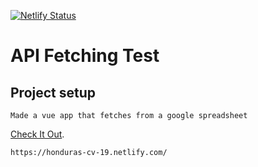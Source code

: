 [![Netlify Status](https://api.netlify.com/api/v1/badges/92da3b2d-5e42-4b96-9bc2-2fba408fccab/deploy-status)](https://app.netlify.com/sites/honduras-cv-19/deploys)

# API Fetching Test

## Project setup
```
Made a vue app that fetches from a google spreadsheet
```
[Check It Out](https://honduras-cv-19.netlify.com/).

`https://honduras-cv-19.netlify.com/`
